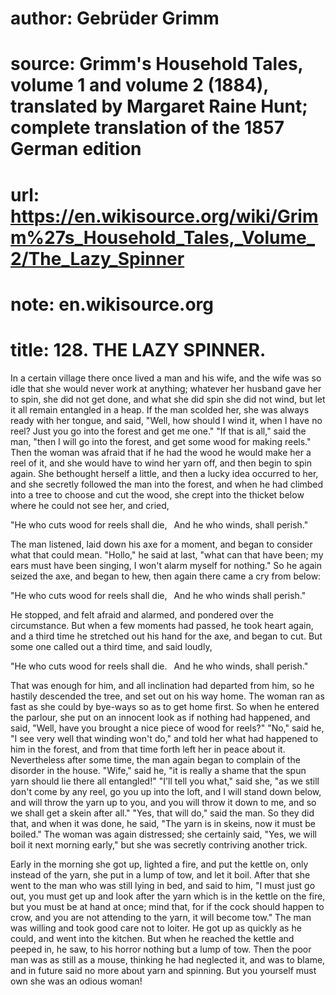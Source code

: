 # author: Gebrüder Grimm
# source: Grimm's Household Tales, volume 1 and volume 2 (1884), translated by Margaret Raine Hunt; complete translation of the 1857 German edition
# url: https://en.wikisource.org/wiki/Grimm%27s_Household_Tales,_Volume_2/The_Lazy_Spinner
# note: en.wikisource.org
# title: 128. THE LAZY SPINNER. 

In a certain village there once lived a man and his wife, and the wife was so idle that she would never work at anything; whatever her husband gave her to spin, she did not get done, and what she did spin she did not wind, but let it all remain entangled in a heap. If the man scolded her, she was always ready with her tongue, and said, "Well, how should I wind it, when I have no reel? Just you go into the forest and get me one." "If that is all," said the man, "then I will go into the forest, and get some wood for making reels." Then the woman was afraid that if he had the wood he would make her a reel of it, and she would have to wind her yarn off, and then begin to spin again. She bethought herself a little, and then a lucky idea occurred to her, and she secretly followed the man into the forest, and when he had climbed into a tree to choose and cut the wood, she crept into the thicket below where he could not see her, and cried, 

"He who cuts wood for reels shall die,  And he who winds, shall perish." 

The man listened, laid down his axe for a moment, and began to consider what that could mean. "Hollo," he said at last, "what can that have been; my ears must have been singing, I won't alarm myself for nothing." So he again seized the axe, and began to hew, then again there came a cry from below: 

"He who cuts wood for reels shall die,  And he who winds shall perish." 

He stopped, and felt afraid and alarmed, and pondered over the circumstance. But when a few moments had passed, he took heart again, and a third time he stretched out his hand for the axe, and began to cut. But some one called out a third time, and said loudly, 

"He who cuts wood for reels shall die.  And he who winds, shall perish." 

That was enough for him, and all inclination had departed from him, so he hastily descended the tree, and set out on his way home. The woman ran as fast as she could by bye-ways so as to get home first. So when he entered the parlour, she put on an innocent look as if nothing had happened, and said, "Well, have you brought a nice piece of wood for reels?" "No," said he, "I see very well that winding won't do," and told her what had happened to him in the forest, and from that time forth left her in peace about it. Nevertheless after some time, the man again began to complain of the disorder in the house. "Wife," said he, "it is really a shame that the spun yarn should lie there all entangled!" "I'll tell you what," said she, "as we still don't come by any reel, go you up into the loft, and I will stand down below, and will throw the yarn up to you, and you will throw it down to me, and so we shall get a skein after all." "Yes, that will do," said the man. So they did that, and when it was done, he said, "The yarn is in skeins, now it must be boiled." The woman was again distressed; she certainly said, "Yes, we will boil it next morning early," but she was secretly contriving another trick. 

Early in the morning she got up, lighted a fire, and put the kettle on, only instead of the yarn, she put in a lump of tow, and let it boil. After that she went to the man who was still lying in bed, and said to him, "I must just go out, you must get up and look after the yarn which is in the kettle on the fire, but you must be at hand at once; mind that, for if the cock should happen to crow, and you are not attending to the yarn, it will become tow." The man was willing and took good care not to loiter. He got up ​as quickly as he could, and went into the kitchen. But when he reached the kettle and peeped in, he saw, to his horror nothing but a lump of tow. Then the poor man was as still as a mouse, thinking he had neglected it, and was to blame, and in future said no more about yarn and spinning. But you yourself must own she was an odious woman! 

